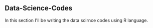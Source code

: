 ## Data-Science-Codes ##    

In this section I'll be writing the data scirnce codes using R language.   

